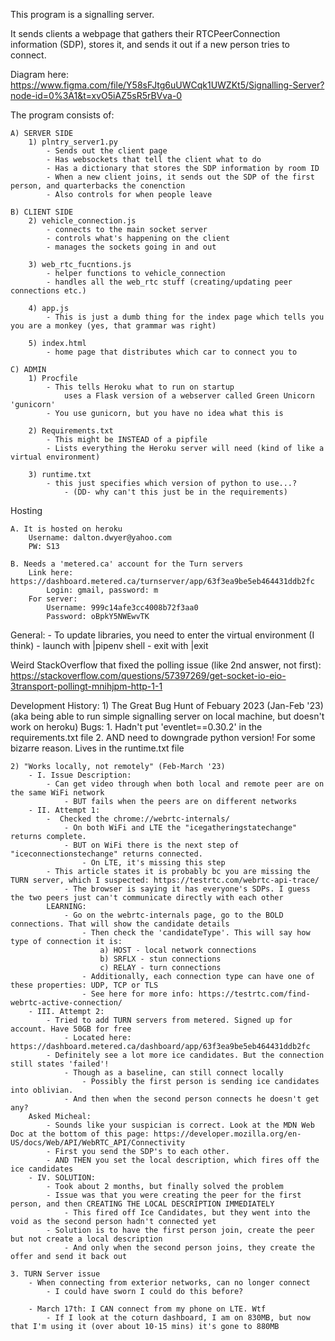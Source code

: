 This program is a signalling server. 

It sends clients a webpage that gathers their RTCPeerConnection information (SDP), stores it, and sends it out if a new person tries to connect.

Diagram here: https://www.figma.com/file/Y58sFJtg6uUWCqk1UWZKt5/Signalling-Server?node-id=0%3A1&t=xvO5iAZ5sR5rBVva-0

The program consists of:

    A) SERVER SIDE
        1) plntry_server1.py
            - Sends out the client page
            - Has websockets that tell the client what to do
            - Has a dictionary that stores the SDP information by room ID
            - When a new client joins, it sends out the SDP of the first person, and quarterbacks the conenction
            - Also controls for when people leave
    
    B) CLIENT SIDE
        2) vehicle_connection.js
            - connects to the main socket server
            - controls what's happening on the client
            - manages the sockets going in and out
            
        3) web_rtc_fucntions.js
            - helper functions to vehicle_connection
            - handles all the web_rtc stuff (creating/updating peer connections etc.)

        4) app.js
            - This is just a dumb thing for the index page which tells you you are a monkey (yes, that grammar was right)

        5) index.html
            - home page that distributes which car to connect you to

    C) ADMIN
        1) Procfile
            - This tells Heroku what to run on startup
                uses a Flask version of a webserver called Green Unicorn 'gunicorn'
            - You use gunicorn, but you have no idea what this is

        2) Requirements.txt
            - This might be INSTEAD of a pipfile
            - Lists everything the Heroku server will need (kind of like a virtual environment)

        3) runtime.txt
            - this just specifies which version of python to use...? 
                - (DD- why can't this just be in the requirements)

Hosting

    A. It is hosted on heroku
        Username: dalton.dwyer@yahoo.com
        PW: S13

    B. Needs a 'metered.ca' account for the Turn servers
        Link here: https://dashboard.metered.ca/turnserver/app/63f3ea9be5eb464431ddb2fc
            Login: gmail, password: m
        For server:
            Username: 999c14afe3cc4008b72f3aa0
            Password: oBpkY5NWEwvTK



General:
    - To update libraries, you need to enter the virtual environment (I think)
        - launch with |pipenv shell
        - exit with |exit
    

Weird StackOverflow that fixed the polling issue (like 2nd answer, not first): https://stackoverflow.com/questions/57397269/get-socket-io-eio-3transport-pollingt-mnihjpm-http-1-1




Development History:
    1) The Great Bug Hunt of Febuary 2023 (Jan-Feb '23)
        (aka being able to run simple signalling server on local machine, but doesn't work on heroku)
        Bugs:
            1. Hadn't put 'eventlet==0.30.2' in the requirements.txt file
            2. AND need to downgrade python version! For some bizarre reason. Lives in the runtime.txt file

    2) "Works locally, not remotely" (Feb-March '23)
        - I. Issue Description: 
            - Can get video through when both local and remote peer are on the same WiFi network
                - BUT fails when the peers are on different networks
        - II. Attempt 1:
            -  Checked the chrome://webrtc-internals/
                - On both WiFi and LTE the "icegatheringstatechange" returns complete.
                - BUT on WiFi there is the next step of "iceconnectionstechange" returns connected. 
                    - On LTE, it's missing this step
            - This article states it is probably bc you are missing the TURN server, which I suspected: https://testrtc.com/webrtc-api-trace/
                - The browser is saying it has everyone's SDPs. I guess the two peers just can't communicate directly with each other
            LEARNING:
                - Go on the webrtc-internals page, go to the BOLD connections. That will show the candidate details
                    - Then check the 'candidateType'. This will say how type of connection it is:
                        a) HOST - local network connections
                        b) SRFLX - stun connections
                        c) RELAY - turn connections 
                    - Additionally, each connection type can have one of these properties: UDP, TCP or TLS
                    - See here for more info: https://testrtc.com/find-webrtc-active-connection/
        - III. Attempt 2:
            - Tried to add TURN servers from metered. Signed up for account. Have 50GB for free
                - Located here: https://dashboard.metered.ca/dashboard/app/63f3ea9be5eb464431ddb2fc
            - Definitely see a lot more ice candidates. But the connection still states 'failed'! 
                - Though as a baseline, can still connect locally
                    - Possibly the first person is sending ice candidates into oblivian. 
                - And then when the second person connects he doesn't get any?
        Asked Micheal:
            - Sounds like your suspician is correct. Look at the MDN Web Doc at the bottom of this page: https://developer.mozilla.org/en-US/docs/Web/API/WebRTC_API/Connectivity
            - First you send the SDP's to each other. 
            - AND THEN you set the local description, which fires off the ice candidates
        - IV. SOLUTION:
            - Took about 2 months, but finally solved the problem
            - Issue was that you were creating the peer for the first person, and then CREATING THE LOCAL DESCRIPTION IMMEDIATELY
                - This fired off Ice Candidates, but they went into the void as the second person hadn't connected yet 
            - Solution is to have the first person join, create the peer but not create a local description
                - And only when the second person joins, they create the offer and send it back out
        
    3. TURN Server issue
        - When connecting from exterior networks, can no longer connect
            - I could have sworn I could do this before?

        - March 17th: I CAN connect from my phone on LTE. Wtf
            - If I look at the coturn dashboard, I am on 830MB, but now that I'm using it (over about 10-15 mins) it's gone to 880MB

